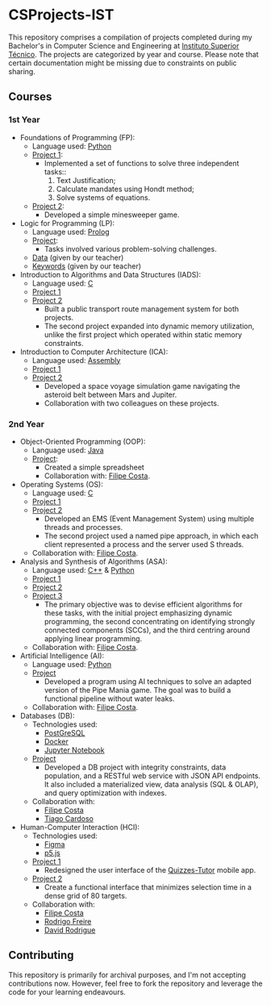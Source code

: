 # CSProjects-IST
This repository comprises a compilation of projects completed during my Bachelor's in Computer Science and Engineering at [Instituto Superior Técnico](https://tecnico.ulisboa.pt/en/). The projects are categorized by year and course. Please note that certain documentation might be missing due to constraints on public sharing.

## Courses
### 1st Year
- Foundations of Programming (FP):
  - Language used: [Python](https://www.python.org/)
  - [Project 1](https://github.com/03kiko/CSProjects-IST/blob/main/1st%20year/FP/P1.py):
    - Implemented a set of functions to solve three independent tasks::
      1) Text Justification;
      2) Calculate mandates using Hondt method;
      3) Solve systems of equations.
  - [Project 2](https://github.com/03kiko/CSProjects-IST/blob/main/1st%20year/FP/P2.py):
    - Developed a simple minesweeper game.
- Logic for Programming (LP):
  - Language used: [Prolog](https://www.swi-prolog.org/)
  - [Project](https://github.com/03kiko/CSProjects-IST/tree/main/1st%20year/LP/projeto-lp.pl):
    - Tasks involved various problem-solving challenges.
  - [Data](https://github.com/03kiko/CSProjects-IST/tree/main/1st%20year/LP/dados.pl) (given by our teacher)
  - [Keywords](https://github.com/03kiko/CSProjects-IST/tree/main/1st%20year/LP/keywords.pl) (given by our teacher)
- Introduction to Algorithms and Data Structures (IADS):
  - Language used: [C](https://en.wikipedia.org/wiki/C_(programming_language))
  - [Project 1](https://github.com/03kiko/CSProjects-IST/blob/main/1st%20year/IADS/project1.c)
  - [Project 2](https://github.com/03kiko/CSProjects-IST/blob/main/1st%20year/IADS/project2)
    - Built a public transport route management system for both projects.
    - The second project expanded into dynamic memory utilization, unlike the first project which operated within static memory constraints.
- Introduction to Computer Architecture (ICA):
  - Language used: [Assembly](https://en.wikipedia.org/wiki/Assembly_language)
  - [Project 1](https://github.com/03kiko/CSProjects-IST/tree/main/1st%20year/ICA/P1)
  - [Project 2](https://github.com/03kiko/CSProjects-IST/tree/main/1st%20year/ICA/P2)
    - Developed a space voyage simulation game navigating the asteroid belt between Mars and Jupiter. 
    - Collaboration with two colleagues on these projects.

### 2nd Year
- Object-Oriented Programming (OOP):
  - Language used: [Java](https://www.java.com/en/)
  - [Project](https://github.com/03kiko/CSProjects-IST/tree/main/2nd%20year/OOP):
    - Created a simple spreadsheet
    - Collaboration with: [Filipe Costa](https://github.com/FilipeAlexCosta).
- Operating Systems (OS):
  - Language used: [C](https://en.wikipedia.org/wiki/C_(programming_language))
  - [Project 1](https://github.com/03kiko/CSProjects-IST/tree/main/2nd%20year/OS/P1)
  - [Project 2](https://github.com/03kiko/CSProjects-IST/tree/main/2nd%20year/OS/P2)
    - Developed an EMS (Event Management System) using multiple threads and processes.
    - The second project used a named pipe approach, in which each client represented a process and the server used S threads.
  - Collaboration with: [Filipe Costa](https://github.com/FilipeAlexCosta).
- Analysis and Synthesis of Algorithms (ASA):
  - Language used: [C++](https://en.wikipedia.org/wiki/C%2B%2B) & [Python](https://www.python.org/)
  - [Project 1](https://github.com/03kiko/CSProjects-IST/tree/main/2nd%20year/ASA/P1)
  - [Project 2](https://github.com/03kiko/CSProjects-IST/tree/main/2nd%20year/ASA/P2)
  - [Project 3](https://github.com/03kiko/CSProjects-IST/tree/main/2nd%20year/ASA/P3)
    - The primary objective was to devise efficient algorithms for these tasks, with the initial project emphasizing dynamic programming, the second concentrating on identifying strongly connected components (SCCs), and the third centring around applying linear programming.
  - Collaboration with: [Filipe Costa](https://github.com/FilipeAlexCosta).
- Artificial Intelligence (AI):
  - Language used: [Python](https://www.python.org/)
  - [Project](https://github.com/03kiko/CSProjects-IST/tree/main/2nd%20year/AI)
    - Developed a program using AI techniques to solve an adapted version of the Pipe Mania game. The goal was to build a functional pipeline without water leaks.
  - Collaboration with: [Filipe Costa](https://github.com/FilipeAlexCosta).
- Databases (DB): 
  - Technologies used:
    - [PostGreSQL](https://www.postgresql.org/)
    - [Docker](https://www.docker.com/)
    - [Jupyter Notebook](https://jupyter.org/)
  - [Project](https://github.com/03kiko/CSProjects-IST/tree/main/2nd%20year/DB)
    - Developed a DB project with integrity constraints, data population, and a RESTful web service with JSON API endpoints. It also included a materialized view, data analysis (SQL & OLAP), and query optimization with indexes.
  - Collaboration with:
    - [Filipe Costa](https://github.com/FilipeAlexCosta)
    - [Tiago Cardoso](https://github.com/tiagomiguelcardoso)
- Human-Computer Interaction (HCI):
  - Technologies used:
    - [Figma](https://www.figma.com/)
    - [p5.js](https://p5js.org/)
  - [Project 1](https://github.com/03kiko/CSProjects-IST/tree/main/2nd%20year/HCI/P1)
    - Redesigned the user interface of the [Quizzes-Tutor](https://quizzes-tutor.tecnico.ulisboa.pt/) mobile app.
  - [Project 2](https://github.com/03kiko/CSProjects-IST/tree/main/2nd%20year/HCI/P2)
    - Create a functional interface that minimizes selection time in a dense grid of 80 targets.
  - Collaboration with:
    - [Filipe Costa](https://github.com/FilipeAlexCosta)
    - [Rodrigo Freire](https://github.com/rodrigoFfreire)
    - [David Rodrigue](https://github.com/davidrr21)

## Contributing
This repository is primarily for archival purposes, and I'm not accepting contributions now. However, feel free to fork the repository and leverage the code for your learning endeavours.
